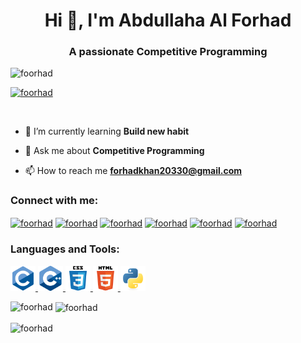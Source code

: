 <h1 align="center">Hi 👋, I'm Abdullaha Al Forhad</h1>
<h3 align="center">A passionate Competitive Programming</h3>

<p align="left"> <img src="https://komarev.com/ghpvc/?username=foorhad&label=Profile%20views&color=0e75b6&style=flat" alt="foorhad" /> </p>

<p align="left"> <a href="https://github.com/ryo-ma/github-profile-trophy"><img src="https://github-profile-trophy.vercel.app/?username=foorhad" alt="foorhad" /></a> </p>

<p align="left"> <a href="https://twitter.com/" target="blank"><img src="https://img.shields.io/twitter/follow/?logo=twitter&style=for-the-badge" alt="" /></a> </p>

- 🌱 I’m currently learning **Build new habit**

- 💬 Ask me about **Competitive Programming**

- 📫 How to reach me **forhadkhan20330@gmail.com**

<h3 align="left">Connect with me:</h3>
<p align="left">
<a href="https://linkedin.com/in/foorhad" target="blank"><img align="center" src="https://raw.githubusercontent.com/rahuldkjain/github-profile-readme-generator/master/src/images/icons/Social/linked-in-alt.svg" alt="foorhad" height="30" width="40" /></a>
<a href="https://fb.com/foorhad" target="blank"><img align="center" src="https://raw.githubusercontent.com/rahuldkjain/github-profile-readme-generator/master/src/images/icons/Social/facebook.svg" alt="foorhad" height="30" width="40" /></a>
<a href="https://www.codechef.com/users/foorhad" target="blank"><img align="center" src="https://cdn.jsdelivr.net/npm/simple-icons@3.1.0/icons/codechef.svg" alt="foorhad" height="30" width="40" /></a>
<a href="https://codeforces.com/profile/foorhad" target="blank"><img align="center" src="https://raw.githubusercontent.com/rahuldkjain/github-profile-readme-generator/master/src/images/icons/Social/codeforces.svg" alt="foorhad" height="30" width="40" /></a>
<a href="https://www.leetcode.com/foorhad" target="blank"><img align="center" src="https://raw.githubusercontent.com/rahuldkjain/github-profile-readme-generator/master/src/images/icons/Social/leet-code.svg" alt="foorhad" height="30" width="40" /></a>
<a href="https://www.topcoder.com/members/foorhad" target="blank"><img align="center" src="https://raw.githubusercontent.com/rahuldkjain/github-profile-readme-generator/master/src/images/icons/Social/topcoder.svg" alt="foorhad" height="30" width="40" /></a>
</p>

<h3 align="left">Languages and Tools:</h3>
<p align="left"> <a href="https://www.cprogramming.com/" target="_blank" rel="noreferrer"> <img src="https://raw.githubusercontent.com/devicons/devicon/master/icons/c/c-original.svg" alt="c" width="40" height="40"/> </a> <a href="https://www.w3schools.com/cpp/" target="_blank" rel="noreferrer"> <img src="https://raw.githubusercontent.com/devicons/devicon/master/icons/cplusplus/cplusplus-original.svg" alt="cplusplus" width="40" height="40"/> </a> <a href="https://www.w3schools.com/css/" target="_blank" rel="noreferrer"> <img src="https://raw.githubusercontent.com/devicons/devicon/master/icons/css3/css3-original-wordmark.svg" alt="css3" width="40" height="40"/> </a> <a href="https://www.w3.org/html/" target="_blank" rel="noreferrer"> <img src="https://raw.githubusercontent.com/devicons/devicon/master/icons/html5/html5-original-wordmark.svg" alt="html5" width="40" height="40"/> </a> <a href="https://www.python.org" target="_blank" rel="noreferrer"> <img src="https://raw.githubusercontent.com/devicons/devicon/master/icons/python/python-original.svg" alt="python" width="40" height="40"/> </a> </p>

<p><img align="left" src="https://github-readme-stats.vercel.app/api/top-langs?username=foorhad&show_icons=true&locale=en&layout=compact" alt="foorhad" /></p>

<p>&nbsp;<img align="center" src="https://github-readme-stats.vercel.app/api?username=foorhad&show_icons=true&locale=en" alt="foorhad" /></p>

<p><img align="center" src="https://github-readme-streak-stats.herokuapp.com/?user=foorhad&" alt="foorhad" /></p>
